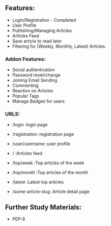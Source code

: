 ## Features:
+ Login/Registration - Completed
+ User Profile
+ Publishing/Managing Articles
+ Articles Feed
+ Save article to read later
+ Filtering for (Weekly, Monthly, Latest) Articles.

### Addon Features: 
+ Social authentication
+ Password reset/change
+ Joining Email Sending
+ Commenting
+ Reaction on Articles
+ Popular Tags
+ Manage Badges for users


### URLS:
+ /login :login page
+ /registration :registration page
+ /user/username :user profile

+ / :Articles feed
+ /top/week :Top articles of the week
+ /top/month :Top articles of the month
+ /latest :Latest top articles
+ /some-article-slug :Article detail page



## Further Study Materials:
+ PEP-8
